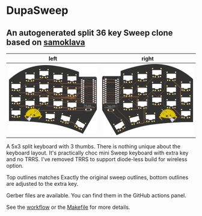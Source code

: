 # DupaSweep
## An autogenerated split 36 key Sweep clone based on [ samoklava ](https://github.com/soundmonster/samoklava)

left | right
-|-
![left](images/board-front.png) | ![right](images/board-back.png)

A 5x3 split keyboard with 3 thumbs. There is nothing unique about the keyboard layout. It's practically choc mini Sweep keyboard with
extra key and no TRRS. I've removed TRRS to support diode-less build for wireless option.

Top outlines matches Exactly the original sweep outlines, bottom outlines are adjusted to the extra key.

Gerber files are available. You can find them in the GitHub actions panel.

See the [workflow](.github/workflows/build.yml) or the [Makefile](Makefile) for more details.
